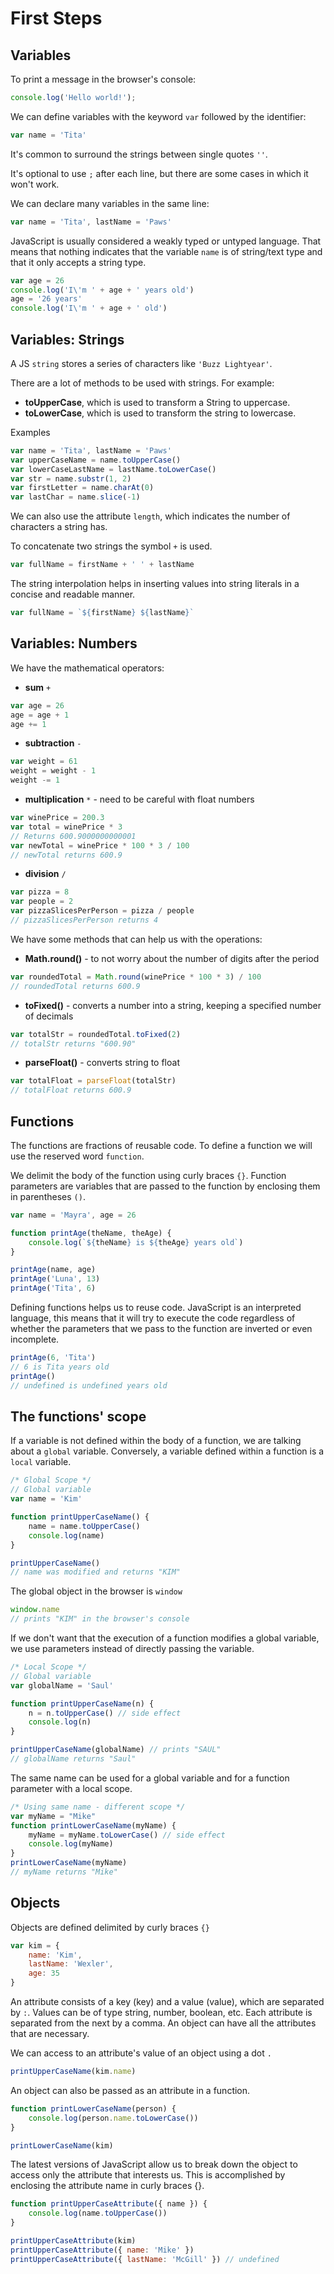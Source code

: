 # First Steps

## Variables

To print a message in the browser's console:
```js
console.log('Hello world!');
```

We can define variables with the keyword `var` followed by the identifier:
```js
var name = 'Tita'
```

It's common to surround the strings between single quotes `''`.

It's optional to use `;` after each line, but there are some cases in which it won't work.

We can declare many variables in the same line:
```js
var name = 'Tita', lastName = 'Paws'
```

JavaScript is usually considered a weakly typed or untyped language. That means that nothing indicates that the variable `name` is of string/text type and that it only accepts a string type.

```js
var age = 26
console.log('I\'m ' + age + ' years old')
age = '26 years'
console.log('I\'m ' + age + ' old')
```

## Variables: Strings
A JS `string` stores a series of characters like `'Buzz Lightyear'`.

There are a lot of methods to be used with strings. For example:

* **toUpperCase**, which is used to transform a String to uppercase. 
* **toLowerCase**, which is used to transform the string to lowercase.

Examples
```js
var name = 'Tita', lastName = 'Paws'
var upperCaseName = name.toUpperCase()
var lowerCaseLastName = lastName.toLowerCase()
var str = name.substr(1, 2)
var firstLetter = name.charAt(0)
var lastChar = name.slice(-1)
```

We can also use the attribute `length`, which indicates the number of characters a string has.

To concatenate two strings the symbol `+` is used.
```js
var fullName = firstName + ' ' + lastName
```

The string interpolation helps in inserting values into string literals in a concise and readable manner.
```js
var fullName = `${firstName} ${lastName}`
```

## Variables: Numbers

We have the mathematical operators:

* **sum** `+`
```js
var age = 26
age = age + 1
age += 1
 ```
* **subtraction** `-`
```js
var weight = 61
weight = weight - 1
weight -= 1
``` 
* **multiplication** `*` - need to be careful with float numbers 
```js
var winePrice = 200.3
var total = winePrice * 3
// Returns 600.9000000000001
var newTotal = winePrice * 100 * 3 / 100
// newTotal returns 600.9
```
* **division** `/`
```js
var pizza = 8
var people = 2
var pizzaSlicesPerPerson = pizza / people
// pizzaSlicesPerPerson returns 4
```

We have some methods that can help us with the operations:

* **Math.round()** - to not worry about the number of digits after the period
```js
var roundedTotal = Math.round(winePrice * 100 * 3) / 100
// roundedTotal returns 600.9
```
* **toFixed()** - converts a number into a string, keeping a specified number of decimals
```js
var totalStr = roundedTotal.toFixed(2)
// totalStr returns "600.90"
```
* **parseFloat()** - converts string to float
```js
var totalFloat = parseFloat(totalStr)
// totalFloat returns 600.9
```

## Functions

The functions are fractions of reusable code. To define a function we will use the reserved word `function`.

We delimit the body of the function using curly braces `{}`. Function parameters are variables that are passed to the function by enclosing them in parentheses `()`.
```js
var name = 'Mayra', age = 26

function printAge(theName, theAge) {
    console.log(`${theName} is ${theAge} years old`)
}

printAge(name, age)
printAge('Luna', 13)
printAge('Tita', 6)
```

Defining functions helps us to reuse code. JavaScript is an interpreted language, this means that it will try to execute the code regardless of whether the parameters that we pass to the function are inverted or even incomplete.
```js
printAge(6, 'Tita')
// 6 is Tita years old
printAge()
// undefined is undefined years old
```

## The functions' scope

If a variable is not defined within the body of a function, we are talking about a `global` variable. Conversely, a variable defined within a function is a `local` variable.
```js
/* Global Scope */
// Global variable
var name = 'Kim'

function printUpperCaseName() {
    name = name.toUpperCase()
    console.log(name)
}

printUpperCaseName()
// name was modified and returns "KIM"
```

The global object in the browser is `window`
```js
window.name 
// prints "KIM" in the browser's console
```

If we don't want that the execution of a function modifies a global variable, we use parameters instead of directly passing the variable.
```js
/* Local Scope */
// Global variable
var globalName = 'Saul'

function printUpperCaseName(n) {
    n = n.toUpperCase() // side effect
    console.log(n)
}

printUpperCaseName(globalName) // prints "SAUL"
// globalName returns "Saul"
```

The same name can be used for a global variable and for a function parameter with a local scope.
```js
/* Using same name - different scope */
var myName = "Mike"
function printLowerCaseName(myName) {
    myName = myName.toLowerCase() // side effect
    console.log(myName)
}
printLowerCaseName(myName)
// myName returns "Mike"
```

## Objects

Objects are defined delimited by curly braces `{}`

```js
var kim = {
    name: 'Kim',
    lastName: 'Wexler',
    age: 35
}
```

An attribute consists of a key (key) and a value (value), which are separated by `:`. Values can be of type string, number, boolean, etc. Each attribute is separated from the next by a comma. An object can have all the attributes that are necessary.

We can access to an attribute's value of an object using a dot `.`

```js
printUpperCaseName(kim.name)
```

An object can also be passed as an attribute in a function.
```js
function printLowerCaseName(person) {
    console.log(person.name.toLowerCase())
}

printLowerCaseName(kim)
```

The latest versions of JavaScript allow us to break down the object to access only the attribute that interests us. This is accomplished by enclosing the attribute name in curly braces {}.
```js
function printUpperCaseAttribute({ name }) {
    console.log(name.toUpperCase())
}

printUpperCaseAttribute(kim)
printUpperCaseAttribute({ name: 'Mike' })
printUpperCaseAttribute({ lastName: 'McGill' }) // undefined
```